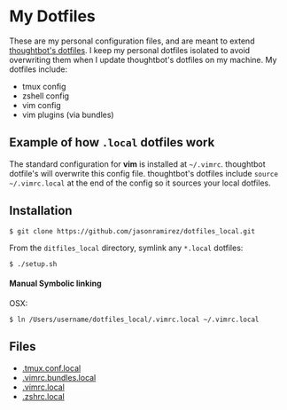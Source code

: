 # My Dotfiles

These are my personal configuration files, and are meant to extend [thoughtbot's
dotfiles][1].  I keep my personal dotfiles isolated to avoid overwriting them
when I update thoughtbot's dotfiles on my machine. My dotfiles include:

* tmux config
* zshell config
* vim config
* vim plugins (via bundles)

[1]: https://github.com/thoughtbot/dotfiles/

## Example of how `.local` dotfiles work

The standard configuration for **vim** is installed at
`~/.vimrc`. thoughtbot dotfile's will overwrite this config file.
thoughtbot's dotfiles include `source ~/.vimrc.local` at the end of
the config so it sources your local dotfiles.

## Installation

```
$ git clone https://github.com/jasonramirez/dotfiles_local.git
```

From the `ditfiles_local` directory, symlink any `*.local` dotfiles:

```
$ ./setup.sh
```

#### Manual Symbolic linking

OSX:

```
$ ln /Users/username/dotfiles_local/.vimrc.local ~/.vimrc.local
```

## Files

* [.tmux.conf.local](https://github.com/jasonramirez/dotfiles_local/blob/master/.tmux.conf.local)
* [.vimrc.bundles.local](https://github.com/jasonramirez/dotfiles_local/blob/master/.vimrc.bundles.local)
* [.vimrc.local](https://github.com/jasonramirez/dotfiles_local/blob/master/.vimrc.local)
* [.zshrc.local](https://github.com/jasonramirez/dotfiles_local/blob/master/.zshrc.local)
